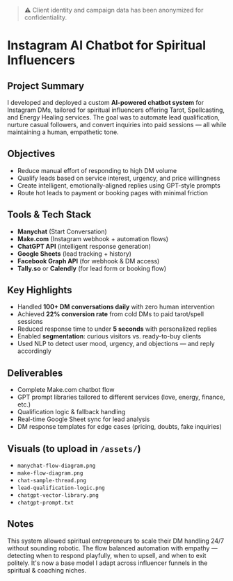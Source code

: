 > ⚠️ Client identity and campaign data has been anonymized for confidentiality.

# Instagram AI Chatbot for Spiritual Influencers

## Project Summary

I developed and deployed a custom **AI-powered chatbot system** for Instagram DMs, tailored for spiritual influencers offering Tarot, Spellcasting, and Energy Healing services. The goal was to automate lead qualification, nurture casual followers, and convert inquiries into paid sessions — all while maintaining a human, empathetic tone.

##  Objectives

- Reduce manual effort of responding to high DM volume  
- Qualify leads based on service interest, urgency, and price willingness  
- Create intelligent, emotionally-aligned replies using GPT-style prompts  
- Route hot leads to payment or booking pages with minimal friction

##  Tools & Tech Stack

- **Manychat** (Start Conversation)
- **Make.com** (Instagram webhook + automation flows)  
- **ChatGPT API** (intelligent response generation)  
- **Google Sheets** (lead tracking + history)  
- **Facebook Graph API** (for webhook & DM access)  
- **Tally.so** or **Calendly** (for lead form or booking flow)

##  Key Highlights

- Handled **100+ DM conversations daily** with zero human intervention  
- Achieved **22% conversion rate** from cold DMs to paid tarot/spell sessions  
- Reduced response time to under **5 seconds** with personalized replies  
- Enabled **segmentation**: curious visitors vs. ready-to-buy clients  
- Used NLP to detect user mood, urgency, and objections — and reply accordingly

##  Deliverables

- Complete Make.com chatbot flow  
- GPT prompt libraries tailored to different services (love, energy, finance, etc.)  
- Qualification logic & fallback handling  
- Real-time Google Sheet sync for lead analysis  
- DM response templates for edge cases (pricing, doubts, fake inquiries)

##  Visuals (to upload in `/assets/`)

- `manychat-flow-diagram.png`  
- `make-flow-diagram.png`  
- `chat-sample-thread.png`  
- `lead-qualification-logic.png`  
- `chatgpt-vector-library.png`
- `chatgpt-prompt.txt`  

##  Notes

This system allowed spiritual entrepreneurs to scale their DM handling 24/7 without sounding robotic. The flow balanced automation with empathy — detecting when to respond playfully, when to upsell, and when to exit politely. It's now a base model I adapt across influencer funnels in the spiritual & coaching niches.


